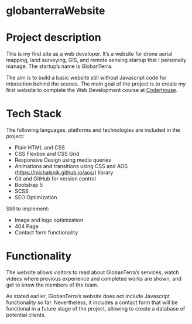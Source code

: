 # globanterraWebsite

# Project description

This is my first site as a web developer. It’s a website for drone aerial mapping, land surveying, GIS, and remote sensing startup that I personally manage. The startup’s name is GlobanTerra.

The aim is to build a basic website still without Javascript code for interaction behind the scenes.
The main goal of the project is to create my first website to complete the Web Development course at [Coderhouse](https://www.coderhouse.com/).

# Tech Stack

The following languages, platforms and technologies are included in the project:

- Plain HTML and CSS
- CSS Flexbox and CSS Grid
- Responsive Design using media queries
- Animations and transitions using CSS and AOS (https://michalsnik.github.io/aos/) library
- Git and GitHub for version control
- Bootstrap 5
- SCSS
- SEO Optimization

Still to implement:

- Image and logo optimization
- 404 Page
- Contact form functionality

# Functionality

The website allows visitors to read about GlobanTerra’s services, watch videos where previous experience and completed works are shown,
and get to know the members of the team.

As stated earlier, GlobanTerra’s website does not include Javascript functionality so far.
Nevertheless, it includes a contact form that will be functional in a future stage of the project, allowing to create a database of potential clients.
